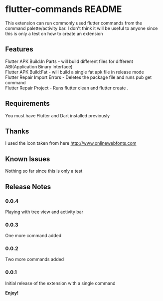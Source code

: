 # flutter-commands README

This extension can run commonly used flutter commands from the command palette/activity bar. I don't think it will be useful to anyone since this is only a test on how to create an extension

## Features

Flutter APK Build:In Parts - will build different files for different ABI(Application Binary Interface)  
Flutter APK Build:Fat - will build a single fat apk file in release mode  
Flutter Repair Import Errors - Deletes the package file and runs pub get command  
Flutter Repair Project - Runs flutter clean and flutter create .  

## Requirements

You must have Flutter and Dart installed previously

## Thanks

I used the icon taken from here http://www.onlinewebfonts.com


## Known Issues

Nothing so far since this is only a test

## Release Notes

### 0.0.4

Playing with tree view and activity bar

### 0.0.3

One more command added

### 0.0.2

Two more commands added

### 0.0.1

Initial release of the extension with a single command



**Enjoy!**
